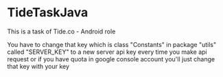 # TideTaskJava
This is a task of Tide.co - Android role

You have to change that key which is class "Constants" in package "utils" called "SERVER_KEY" to a new server api key every time you make api request or if you have quota in google console account you'll just change that key with your key
